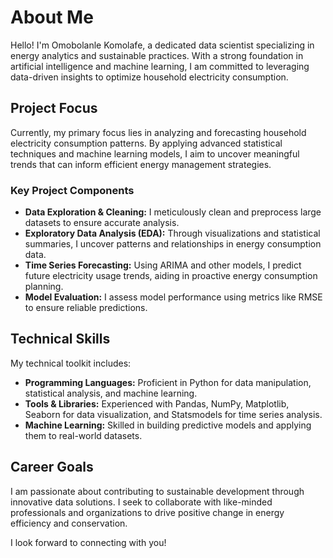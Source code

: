 

# About Me

Hello! I'm Omobolanle Komolafe, a dedicated data scientist specializing in energy analytics and sustainable practices. With a strong foundation in artificial intelligence and machine learning, I am committed to leveraging data-driven insights to optimize household electricity consumption.

## Project Focus

Currently, my primary focus lies in analyzing and forecasting household electricity consumption patterns. By applying advanced statistical techniques and machine learning models, I aim to uncover meaningful trends that can inform efficient energy management strategies.

### Key Project Components

- **Data Exploration & Cleaning:** I meticulously clean and preprocess large datasets to ensure accurate analysis.
- **Exploratory Data Analysis (EDA):** Through visualizations and statistical summaries, I uncover patterns and relationships in energy consumption data.
- **Time Series Forecasting:** Using ARIMA and other models, I predict future electricity usage trends, aiding in proactive energy consumption planning.
- **Model Evaluation:** I assess model performance using metrics like RMSE to ensure reliable predictions.

## Technical Skills

My technical toolkit includes:
- **Programming Languages:** Proficient in Python for data manipulation, statistical analysis, and machine learning.
- **Tools & Libraries:** Experienced with Pandas, NumPy, Matplotlib, Seaborn for data visualization, and Statsmodels for time series analysis.
- **Machine Learning:** Skilled in building predictive models and applying them to real-world datasets.

## Career Goals

I am passionate about contributing to sustainable development through innovative data solutions. I seek to collaborate with like-minded professionals and organizations to drive positive change in energy efficiency and conservation.



I look forward to connecting with you!

